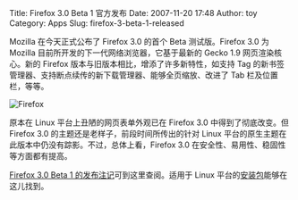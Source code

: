 Title: Firefox 3.0 Beta 1 官方发布
Date: 2007-11-20 17:48
Author: toy
Category: Apps
Slug: firefox-3-beta-1-released

Mozilla 在今天正式公布了 Firefox 3.0 的首个 Beta 测试版。Firefox 3.0 为
Mozilla 目前所开发的下一代网络浏览器，它基于最新的 Gecko 1.9
网页渲染核心。新的 Firefox 版本与旧版本相比，增添了许多新特性，如支持
Tag 的新书签管理器、支持断点续传的新下载管理器、能够全页缩放、改进了 Tab
栏及位置栏，等等。

![Firefox](http://i.linuxtoy.org/i/2007/11/firefox3.png)

原本在 Linux 平台上丑陋的网页表单外观已在 Firefox 3.0
中得到了彻底改变。但 Firefox 3.0 的主题还是老样子，前段时间所传出的针对
Linux 平台的原生主题在此版本中仍没有踪影。不过，总体上看，Firefox 3.0
在安全性、易用性、稳固性等方面都有提高。

[Firefox 3.0 Beta 1
的发布注记](http://www.mozilla.com/en-US/firefox/3.0b1/releasenotes/)可到这里查阅。适用于
Linux
平台的[安装包](http://www.mozilla.com/en-US/firefox/all-beta.html)能够在这儿找到。
